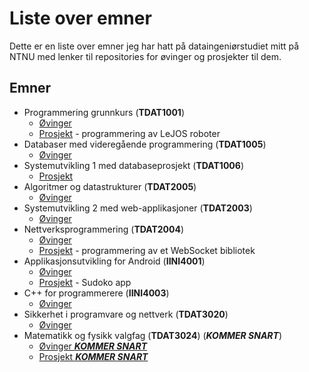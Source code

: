 # Liste over emner
Dette er en liste over emner jeg har hatt på dataingeniørstudiet mitt på NTNU med lenker til repositories for øvinger og prosjekter til dem.

## Emner
- Programmering grunnkurs (**TDAT1001**)
  - [Øvinger](https://github.com/Knutakir/Programmering-grunnkurs)
  - [Prosjekt](https://github.com/Knutakir/Legoboys-15) - programmering av LeJOS roboter
- Databaser med videregående programmering (**TDAT1005**)
  - [Øvinger](https://github.com/Knutakir/Databaser-med-videregaaende-programmering)
- Systemutvikling 1 med databaseprosjekt (**TDAT1006**)
  - [Prosjekt](https://github.com/Team14-TheBrogrammers/Systemutviklingsprosjekt)
- Algoritmer og datastrukturer (**TDAT2005**)
  - [Øvinger](https://github.com/Knutakir/Algoritmer-og-datastrukturer)
- Systemutvikling 2 med web-applikasjoner (**TDAT2003**)
  - [Øvinger](https://github.com/Knutakir/Systemutvikling-2)
- Nettverksprogrammering (**TDAT2004**)
  - [Øvinger](https://github.com/Knutakir/Nettverksprogrammering)
  - [Prosjekt](https://github.com/ingunnsund/Python-WebSocket) - programmering av et WebSocket bibliotek
- Applikasjonsutvikling for Android (**IINI4001**)
  - [Øvinger](https://github.com/Knutakir/Applikasjonsutvikling-for-Android)
  - [Prosjekt](https://github.com/Knutakir/Android-Sudoku) - Sudoko app
- C++ for programmerere (**IINI4003**)
  - [Øvinger](https://github.com/Knutakir/Cpp-for-programmerere)
- Sikkerhet i programvare og nettverk (**TDAT3020**)
  - [Øvinger](https://github.com/Knutakir/Sikkerhet-i-programvare-og-nettverk)
- Matematikk og fysikk valgfag (**TDAT3024**) (***KOMMER SNART***)
  - [Øvinger ***KOMMER SNART***]()
  - [Prosjekt ***KOMMER SNART***]()

